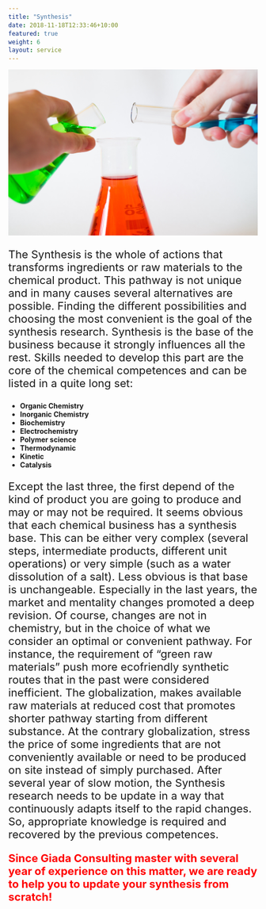 ```yaml
---
title: "Synthesis"
date: 2018-11-18T12:33:46+10:00
featured: true
weight: 6
layout: service
---
```


![Accounting Services](/images/alex-kondratiev-H9t723yPjYI-unsplash.jpg)

<p style="font-size:22px">
The Synthesis is the whole of actions that transforms ingredients or raw materials to the chemical product.
This pathway is not unique and in many causes several alternatives are possible. Finding the different possibilities and choosing the most convenient is the goal of the synthesis research.
Synthesis is the base of the business because it strongly influences all the rest. Skills needed to develop this part are the core of the chemical competences and can be listed in a quite long set:</p>
<p style="font-size:24px">
<ul><b>
  <li>Organic Chemistry</li>
  <li>Inorganic Chemistry</li>
  <li>Biochemistry</li>
  <li>Electrochemistry</li>
  <li>Polymer science</li>
  <li>Thermodynamic</li>
  <li>Kinetic</li>
  <li>Catalysis</li>
</b></ul></p>

<p style="font-size:22px">Except the last three, the first depend of the kind of product you are going to produce and may or may not be required.
It seems obvious that each chemical business has a synthesis base. This can be either very complex (several steps, intermediate products, different unit operations) or very simple (such as a water dissolution of a salt). Less obvious is that base is unchangeable.
Especially in the last years, the market and mentality changes promoted a deep revision. Of course, changes are not in chemistry, but in the choice of what we consider an optimal or convenient pathway.
For instance, the requirement of “green raw materials” push more ecofriendly synthetic routes that in the past were considered inefficient.
The globalization, makes available raw materials at reduced cost that promotes shorter pathway starting from different substance. At the contrary globalization, stress the price of some ingredients that are not conveniently available or need to be produced on site instead of simply purchased.
After several year of slow motion, the Synthesis research needs to be update in a way that continuously adapts itself to the rapid changes. So, appropriate knowledge is required and recovered by the previous competences.</p>


<p style="font-size:22px"> <span style="color:red"> <b>Since Giada Consulting master with several year of experience on this matter, we are ready to help you to update your synthesis from scratch!</b></span></p>

